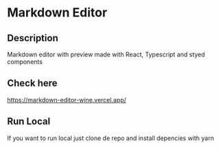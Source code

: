 # Markdown Editor

## Description

Markdown editor with preview made with React, Typescript and styed components

## Check here 

https://markdown-editor-wine.vercel.app/

## Run Local
If you want to run local just clone de repo and install depencies with yarn
